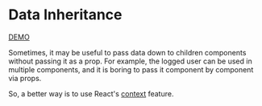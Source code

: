 # Data Inheritance

[DEMO](http://wmartins.github.io/hard-react-problems/problems/002-data-inheritance/dist/)

Sometimes, it may be useful to pass data down to children components without
passing it as a prop. For example, the logged user can be used in multiple
components, and it is boring to pass it component by component via props.

So, a better way is to use React's [context](https://facebook.github.io/react/docs/context.html) feature.

